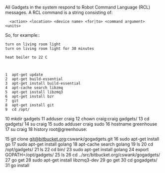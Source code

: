 All Gadgets in the system respond to Robot Command Language (RCL) messages.
A RCL command is a string consisting of:

      <action> <location> <device name> <for|to> <command argument> <units>

So, for example::

    turn on living room light
    turn on living room light for 30 minutes

    heat boiler to 22 C


                                                  
    1  apt-get update
    2  apt-get build-essential
    3  apt-get install build-essential
    4  apt-cache search libzmq
    5  apt-get install libzmq3
    6  apt-get install bzr
    7  git
    8  apt-get install git
    9  cd /opt/
   10  mkdir gadgets
   11  adduser craig
   12  chown craig:craig gadgets/
   13  cd gadgets/
   14  su craig
   15  sudo adduser craig sudo
   16  hostname greenhouse
   17  su craig
   18  history
root@greenhouse:




    
   15  git clone git@bitbucket.org:cswank/gogadgets.git
   16  sudo apt-get install go
   17  sudo apt-get install golang
   18  apt-cache search golang
   19  ls
   20  cd /opt/gadgets/
   21  ls
   22  cd bin/
   23  sudo apt-get install golang
   24  export GOPATH=/opt/gadgets/
   25  ls
   26  cd ../src/bitbucket.org/cswank/gogadgets/
   27  go get
   28  sudo apt-get install libzmq3-dev
   29  go get
   30  cd gogadgets/
   31  go install   